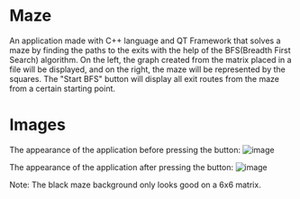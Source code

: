# Maze
An application made with C++ language and QT Framework that solves a maze by finding the paths to the exits with the help of the BFS(Breadth First Search) algorithm.
On the left, the graph created from the matrix placed in a file will be displayed, and on the right, the maze will be represented by the squares. The "Start BFS" button will display all exit routes from the maze from a certain starting point.

# Images
The appearance of the application before pressing the button:
![image](https://github.com/RalucaDavid/Maze/assets/117584603/e6924fc4-6186-493f-934d-a58bcfa215af)

The appearance of the application after pressing the button:
![image](https://github.com/RalucaDavid/Maze/assets/117584603/03f870a9-e21f-4e31-b467-3f7ca8bdc026)

Note: The black maze background only looks good on a 6x6 matrix.


